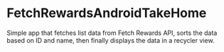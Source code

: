 # FetchRewardsAndroidTakeHome

Simple app that fetches list data from Fetch Rewards API, sorts the data based on ID and name, then finally displays the data in a recycler view.
